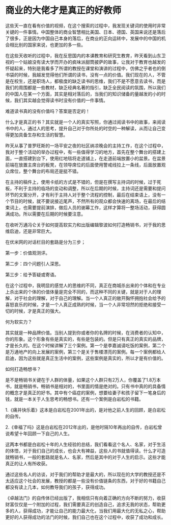 # 商业的大佬才是真正的好教师

这些天一直在看有价值的视频，在这个搜索的过程中，我发现关键词的使用时非常关键的一件事情。中国整体的商业智慧相比美国、日本、德国、英国来说还是落后了很多，正是因为中国自己本身的落后，在商业的正向运转中，发展中的中国的机会相比别的国家来说，也更加的多一些。

在这些天收听的过程中，我在反思国内的本课教育和研究生教育，昨天看到山东卫视的一个姑娘没有读大学而开办的疯味派甜筒披萨的故事，让我对于教育也越发的怀疑起来，特别是我看多了所谓的教授在课堂和演讲的过程中，仿佛之乎者也的倒书袋的时候，我越发觉得他们所谓的读书，没有一点的价值。我们现在的人，不管是在校生，还是职场人，都极度的缺乏读书的思维，我们不是不愿意去读书，而是我们的周围都是一些教材，缺乏经典名著的指引，缺乏全民阅读的氛围，所以我们的中国人在某一个方面，其实是相对落后的，当我们的知识储备的量越发的小的时候，我们其实越会觉得读书时没有价值的一件事情。

难道读书真的没有价值吗？答案是否定的！

什么才是真正的书？其实就是一个人的真实写照，你通过阅读书中的故事，来阅读书中的人，通过人的思考，提升自己对于你所处的时空的一种解读，从而让自己变得更加具备生存和生活的智慧。

昨天从事了普罗旺斯的一场平安之夜的社区纳凉晚会的主持工作，在这个过程中，我对于整个活动的举办过程中，有一些值得学习的地方，首先在整个舞台的搭建上面，一直搭建到台下，使用红地毯将走道铺上，在走道前端放置小的盆景。在盆景前端在放置主席台的板凳，在领导席位的后面使用警戒线拉上一条线，后面放置观众席位，整个舞台的布局还是挺不错。

在主持的稿件上，使用卡纸的方式是不错的，但是在撰写主持词的时候，过于死板，不利于主持的临场的变动和调整，所以在后期的时候，主持词还是需要和提问环节的文案分开，才有利于主持人对于整个流程的控制，最后在结束语上，没有一个节目的时候，就不要说接近尾声，不然所有的观众都会快速的离场，在最后的结束词上，也需要提前演排，做后人员的谢幕工作，这样才算将一整场活动，获得圆满成功。所以需要在后期的时候要注意。

在收听万通冯仑关于如何提高软实力和出版编辑黎波如何打造畅销书，对于我的思维启迪，还是非常巨大。

在优米网的对话栏目的套路是分为三步；

第一步：价值观测评。

第二步：四个问题引人深思。

第三步：给予答疑或寄语。

在这个过程中，我明显的感觉人的思维的不同，真正在商城杀出来的个体和在专业上杀出来的个体的价值体量是完全不同的，而这种不同的关键，就是对于人的理解，对于社会的理解，对于自己的理解。当一个人真正的敞开胸怀拥抱社会给予的喜怒哀乐的时候，才是一个人真正成熟的时候，当一个人非常坦然的拒绝和接受一切的时候，才是真正的强大。

何为软实力？

其实就是一种品牌价值。当别人提到你或者你的名牌的时候，在消费者的认知中，你的形象。这个形象有些是真实的，有些是包装的。但是只有真正的真实的品牌，才是长久的。在这个时候讲解了三个案例。第一个是李嘉诚请吃饭的案例，第二个是万通地产的向上发展的案例，第三个是关于售楼漂亮的案例。每一个案例都给人启迪，因为这些就是真正生活中的案例，这些案例是真实的，所以才是有价值的。

如何打造畅想书？

是不是畅销书关键在于人群的体量，如果这个人群只有2万人，你覆盖了1.8万本书，就是畅销书，畅销书是相对的，书里面的情是绝对的。只有书中真的的具备情的概念才是真正的好书。其中有个癌症的案例，想要给妻子和孩子留下一笔身后的钱，就是一本关于人生思考的畅想书。还有一个案例是白岩松的书籍。

1.《痛并快乐着》这本是白岩松在2001年出的，是对他之前人生的回顾，是白岩松的自传。

2.《幸福了吗》这是白岩松在2012年出的，是他时隔10年再出的自传，白岩松曾说希望十年回顾一下自己的人生。

这两本书都是白岩松十年的人生经验的总结，我们看看这个名人、名家，对于生活的体悟，对于我们自己的成长，也会大有裨益，这些人的书就值得读。什么才可造就畅销书，一般的套路就是名人、名家，然后是其中的对于人生的启示。这些才能真正的让人有所收获。

通过这些名人的访谈，对于我们的帮助才是最大的，所以现在的大学的教授还是不太适应这个社会的发展，教授的都是一些没有价值链条的东西，对于好的书籍自己都没有读上几本，如何教导我们的孩子，获得成功。

《卓越法门》的自传体已经出版了，我相信只有向着正确的方向不断的努力，收获财富仅仅是一个附加的过程，我们需要真正的创造自己，追求无我的状态，帮助更多的人，获得成功，才能让自己的能力最大化，当我们用最大化的无私之心，帮助更好的人获得成功的法门的时候，我们自己也在这个过程中，收获了成功和成长。
